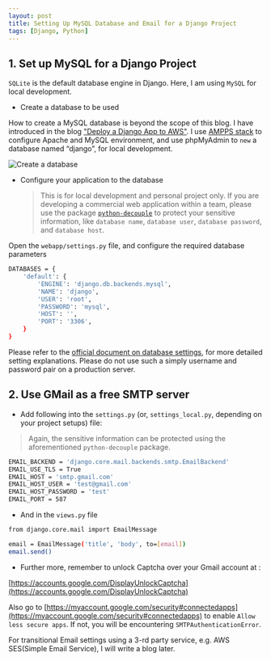 ```yaml
---
layout: post
title: Setting Up MySQL Database and Email for a Django Project
tags: [Django, Python]
---
```


## 1. Set up MySQL for a Django Project

`SQLite` is the default database engine in Django. Here, I am using `MySQL` for local development.

- Create a database to be used

How to create a MySQL database is beyond the scope of this blog. I have introduced in the blog ["Deploy a Django App to AWS"](../09/deploy-a-django-app-to-aws.html). I use [AMPPS stack](http://www.ampps.com/) to configure Apache and MySQL environment, and use phpMyAdmin to `new` a database named “django”, for local development.

![Create a database](../../../assets/img/thumbnails/new-database.png)

- Configure your application to the database

  > This is for local development and personal project only. If you are developing a commercial web application within a team, please use the package [`python-decouple`](https://github.com/henriquebastos/python-decouple) to protect your sensitive information, like `database name`, `database user`, `database password`, and `database host`.

Open the `webapp/settings.py` file, and configure the required database parameters

```bash
DATABASES = {
    'default': {
        'ENGINE': 'django.db.backends.mysql',
        'NAME': 'django',
        'USER': 'root',
        'PASSWORD': 'mysql',
        'HOST': '',
        'PORT': '3306',
    }
}
```

Please refer to the [official document on database settings](https://docs.djangoproject.com/en/1.11/ref/settings/#std:setting-DATABASES), for more detailed setting explanations. Please do not use such a simply username and password pair on a production server.

## 2. Use GMail as a free SMTP server

- Add following into the `settings.py` (or, `settings_local.py`, depending on your project setups) file:

> Again, the sensitive information can be protected using the aforementioned `python-decouple` package.

```bash
EMAIL_BACKEND = 'django.core.mail.backends.smtp.EmailBackend'
EMAIL_USE_TLS = True
EMAIL_HOST = 'smtp.gmail.com'
EMAIL_HOST_USER = 'test@gmail.com'
EMAIL_HOST_PASSWORD = 'test'
EMAIL_PORT = 587
```

- And in the `views.py` file

```bash
from django.core.mail import EmailMessage

email = EmailMessage('title', 'body', to=[email])
email.send()
```

- Further more, remember to unlock Captcha over your Gmail account at :

[https://accounts.google.com/DisplayUnlockCaptcha](https://accounts.google.com/DisplayUnlockCaptcha)

Also go to [https://myaccount.google.com/security#connectedapps](https://myaccount.google.com/security#connectedapps) to enable `Allow less secure apps`. If not, you will be encountering `SMTPAuthenticationError`.

For transitional Email settings using a 3-rd party service, e.g. AWS SES(Simple Email Service), I will write a blog later.
